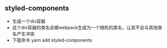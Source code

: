 ## styled-components
 - 生成一个div容器
 - 这个div容器的类名会被webpack生成为一个随机的类名，让其不会与其他类名产生冲突
 - 下载命令  yarn add styled-components